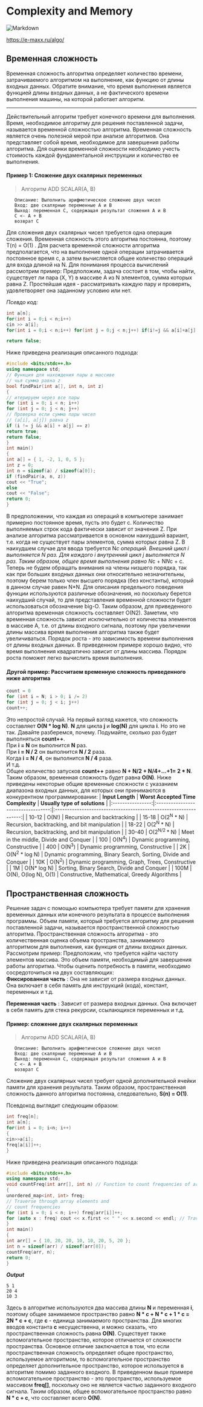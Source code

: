 # Complexity and Memory
![Markdown](https://www.bigocheatsheet.com/img/big-o-cheat-sheet-poster.png)

https://e-maxx.ru/algo/

## Временная сложность
Временная сложность алгоритма определяет количество
времени, затрачиваемого алгоритмом на выполнение, как функцию от длины
входных данных. Обратите внимание, что время выполнения является функцией
длины входных данных, а не фактического времени выполнения машины, на
которой работает алгоритм.
***
Действительный алгоритм требует конечного времени для выполнения. Время,
необходимое алгоритму для решения поставленной задачи, называется
временной сложностью алгоритма. Временная сложность является очень
полезной мерой при анализе алгоритмов.
Она представляет собой время, необходимое для завершения работы алгоритма.
Для оценки временной сложности необходимо учесть стоимость каждой
фундаментальной инструкции и количество ее выполнения.

#### Пример 1: Сложение двух скалярных переменных

 > Алгоритм ADD SCALAR(A, B)

 
 ```
    Описание: Выполнить арифметическое сложение двух чисел
    Вход: две скалярные переменные A и B
    Выход: переменная C, содержащая результат сложения A и B
    C <- A + B
    возврат C
 ```

Для сложения двух скалярных чисел требуется одна операция сложения.
Временная сложность этого алгоритма постоянна, поэтому T(n) = O(1) .
Для расчета временной сложности алгоритма предполагается, что на выполнение
одной операции затрачивается постоянное время c, а затем вычисляется общее
количество операций для входа длиной на N. Для понимания процесса
вычислений рассмотрим пример: Предположим, задача состоит в том, чтобы
найти, существует ли пара (X, Y) в массиве A из N элементов, сумма которых равна Z. Простейшая идея - рассматривать каждую пару и проверять, удовлетворяет она
заданному условию или нет.

 
*Псевдо код:*
```c++
int a[n];
for(int i = 0;i < n;i++)
cin >> a[i];
for(int i = 0;i < n;i++) for(int j = 0;j < n;j++) if(i!=j && a[i]+a[j] == z) return true;

return false;
```  
Ниже приведена реализация описанного подхода:  
```c++
#include <bits/stdc++.h>
using namespace std;
// Функция для нахождения пары в массиве
// чья сумма равна z
bool findPair(int a[], int n, int z)
{
// итерируем через все пары
for (int i = 0; i < n; i++)
for (int j = 0; j < n; j++)
// Проверка если сумма пары чисел
// (a[i], a[j]) равна z
if (i != j && a[i] + a[j] == z)
return true;
return false;
}
int main()
{
int a[] = { 1, -2, 1, 0, 5 };
int z = 0;
int n = sizeof(a) / sizeof(a[0]);
if (findPair(a, n, z))
cout << "True";
else
cout << "False";
return 0;
}
```
В предположении, что каждая из операций в компьютере занимает примерно
постоянное время, пусть это будет c. Количество выполняемых строк кода
фактически зависит от значения Z. При анализе алгоритма рассматривается в
основном наихудший вариант, т.е. когда не существует пары элементов, сумма
которых равна Z. В наихудшем случае для ввода требуется N*c операций.
Внешний цикл i выполняется N раз.
Для каждого i внутренний цикл j выполняется N раз.
Таким образом, общее время выполнения равно N*c + N*N*c + c. Теперь не будем
обращать внимания на члены низшего порядка, так как при больших входных
данных они относительно незначительны, поэтому берем только член высшего
порядка (без константы), который в данном случае равен N*N. Для описания
предельного поведения функции используются различные обозначения, но
поскольку берется наихудший случай, то для представления временной сложности
будет использоваться обозначение big-O.
Таким образом, для приведенного алгоритма временная сложность составляет
O(N2). Заметим, что временная сложность зависит исключительно от количества
элементов в массиве A, т.е. от длины входного сигнала, поэтому при увеличении
длины массива время выполнения алгоритма также будет увеличиваться.
Порядок роста - это зависимость времени выполнения от длины входных данных.
В приведенном примере хорошо видно, что время выполнения
квадратично зависит от длины массива. Порядок роста поможет легко вычислить
время выполнения.

#### Другой пример: Рассчитаем временную сложность приведенного ниже алгоритма

```c++
count = 0
for (int i = N; i > 0; i /= 2)
for (int j = 0; j < i; j++)
count++;
```
Это непростой случай. На первый взгляд кажется, что сложность составляет **O(N *
log N)**. **N** для цикла **j** и **log(N)** для цикла **i**. Но это не так. Давайте разберемся,
почему.
Подумайте, сколько раз будет выполняться **count++**.  
При **i = N** он выполнится **N** раз.  
При **i = N / 2** он выполнится **N / 2** раза.  
Когда **i = N / 4**, он выполнится **N / 4** раза.  
И т.д.  
Общее количество запусков **count++** равно **N + N/2 + N/4+...+1= 2 * N**. Таким
образом, временная сложность будет равна **O(N)**.
Ниже приведены некоторые общие временные сложности с указанием диапазона
входных данных, для которых они принимаются в конкурентном
программировании:
| **Input Length** | **Worst Accepted Time Complexity** |                   **Usually type of solutions**                  |
|:----------------:|:----------------------------------:|:----------------------------------------------------------------:|
|       10-12      | O(N!)                              | Recursion and backtracking                                       |
|       15-18      | O(2<sup>N</sup> * N)               |           Recursion, backtracking, and bit manipulation          |
|       18-22      | O(2<sup>N</sup> * N)               | Recursion, backtracking, and bit manipulation                    |
| 30-40            | O(2<sup>N/2 </sup> * N)            |              Meet in the middle, Divide and Conquer              |
| 100              | O(N<sup>4</sup>)                   | Dynamic programming, Constructive                                |
| 400              | O(N<sup>3</sup>)                   | Dynamic programming, Constructive                                |
| 2K               | O(N<sup>2</sup> * log N)           | Dynamic programming, Binary Search, Sorting,  Divide and Conquer |
| 10K              | O(N<sup>2</sup>)                   |          Dynamic programming, Graph, Trees, Constructive         |
| 1M               | O(N* log N)                        |            Sorting, Binary Search, Divide and Conquer            |
| 100M             |        O(N), O(log N), O(1)        |           Constructive, Mathematical, Greedy Algorithms          |



## Пространственная сложность
Решение задач с помощью компьютера требует памяти для хранения временных
данных или конечного результата в процессе выполнения программы. Объем
памяти, который требуется алгоритму для решения поставленной задачи,
называется пространственной сложностью алгоритма.
Пространственная сложность алгоритма - это количественная оценка объема
пространства, занимаемого алгоритмом для выполнения, как функция от длины
входных данных. Рассмотрим пример: Предположим, что требуется найти частоту
элементов массива.
Это объем памяти, необходимый для завершения работы алгоритма.
Чтобы оценить потребность в памяти, необходимо сосредоточиться на двух
составляющих:  
**Фиксированная часть** :
Она не зависит от размера входных данных. Она
включает в себя память для инструкций (кода), констант, переменных и т.д.
 
**Переменная часть** :
Зависит от размера входных данных. Она включает в себя
память для стека рекурсии, ссылающихся переменных и т.д.

#### Пример: сложение двух скалярных переменных

 > Алгоритм ADD SCALAR(A, B)         
 ```
    Описание: Выполнить арифметическое сложение двух чисел
    Вход: две скалярные переменные A и B
    Выход: переменная C, содержащая результат сложения A и B
    C <- A + B
    возврат C
 ```

Сложение двух скалярных чисел требует одной дополнительной ячейки памяти
для хранения результата. Таким образом, пространственная сложность данного
алгоритма постоянна, следовательно, **S(n) = O(1)**.  
  
Псевдокод выглядит следующим образом:
```c++
int freq[n];
int a[n];
for(int i = 0; i<n; i++)
{
cin>>a[i];
freq[a[i]]++;
}
```
Ниже приведена реализация описанного подхода:
```c++
#include <bits/stdc++.h>
using namespace std;
void countFreq(int arr[], int n) // Function to count frequencies of array items
{
unordered_map<int, int> freq;
// Traverse through array elements and
// count frequencies
for (int i = 0; i < n; i++) freq[arr[i]]++;
for (auto x : freq) cout << x.first << " " << x.second << endl; // Traverse through map and print frequencies
}
int main()
{
int arr[] = { 10, 20, 20, 10, 10, 20, 5, 20 };
int n = sizeof(arr) / sizeof(arr[0]);
countFreq(arr, n);
return 0;
}
```

***Output***
```
5 1
20 4
10 3
```
Здесь в алгоритме используются два массива длины **N** и переменная **i**, поэтому
общее занимаемое пространство равно **N * c + N * c + 1 * c = 2N * c + c**, где **c** -
единица занимаемого пространства. Для многих вводов константа **c**
несущественна, и можно сказать, что пространственная сложность равна **O(N)**.
Существует также вспомогательное пространство, которое отличается от
сложности пространства. Основное отличие заключается в том, что если
пространственная сложность определяет общее пространство, используемое
алгоритмом, то вспомогательное пространство определяет дополнительное
пространство, которое используется в алгоритме помимо заданного входного. В
приведенном выше примере вспомогательное пространство - это пространство,
используемое массивом **freq[]**, поскольку оно не является частью заданного
входного сигнала. Таким образом, общее вспомогательное пространство равно **N *
c + c**, что составляет всего **O(N)**.
